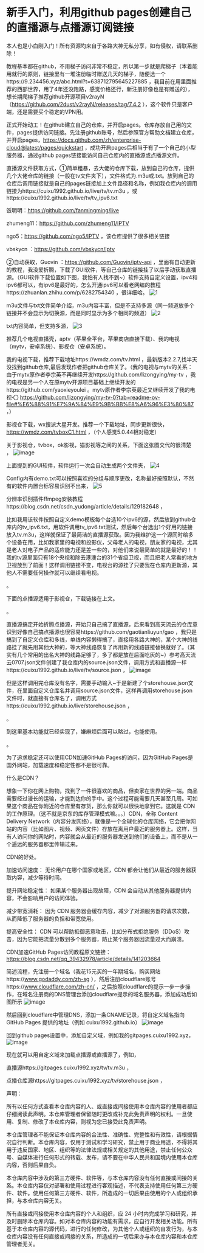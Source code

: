 # 新手入门，利用github pages创建自己的直播源与点播源订阅链接

本人也是小白刚入门！所有资源均来自于各路大神无私分享，如有侵权，请联系删除！

教程基本都在github，不用梯子访问非常不稳定，所以第一步就是爬梯子（本着能用就行的原则，链接里有一堆注册临时赠送几天的梯子，随便选一个https://9.234456.xyz/abc.html?t=638712795645227885 ，我目前在用里面推荐的西部世界，用了4年还没跑路，感觉价格还行，新注册好像也是有赠送的），想长期爬梯子推荐github开源项目v2rayN（https://github.com/2dust/v2rayN/releases/tag/7.4.2 ），这个软件只是客户端，还是需要买个稳定的VPN用。

正式开始动工！在github建立自己的仓库，并开启pages。仓库存放自己用的文件，pages提供访问链接。先注册github账号，然后参照官方帮助文档建立仓库，并开启pages，https://docs.github.com/zh/enterprise-cloud@latest/pages/quickstart ，成功开启pages后相当于有了一个自己的小型服务器，通过github pages链接能访问自己仓库内的直播源或点播源文件。

直播源文件获取方式，①简单粗暴，去大佬的仓库下载，放到自己的仓库，提供几个大佬仓库的链接（一般在tv文件夹下），文件格式为.m3u或.txt。放到自己的仓库后调用链接就是自己的pages链接加上文件路径和名称，例如我仓库内的调用链接为https://cuixu1992.github.io/live/tv/tv.m3u ，或https://cuixu1992.github.io/live/tv/tv_ipv6.txt

饭明明：https://github.com/fanmingming/live 

zhumeng11：https://github.com/zhumeng11/IPTV 

ngo5：https://github.com/ngo5/IPTV ，该仓库提供了很多相关链接

vbskycn ：https://github.com/vbskycn/iptv 

②自动获取，Guovin ：https://github.com/Guovin/iptv-api ，里面有自动更新的教程，我没爱折腾，下载了GUI软件，等自己仓库的链接挂了以后手动获取直播源。（GUI软件下载位置如下图，我怕有人找不到~）软件支持自定义设置，ipv4和ipv6都可以，有ipv6是最好的，怎么开通ipv6可以看老网编的教程https://zhuanlan.zhihu.com/p/6282754340 ，很详细哈。
![1](https://github.com/user-attachments/assets/dc7a3edc-9110-49b5-bba0-fe05f8fa6ad5)

m3u文件与txt文件简单介绍，m3u内容丰富，但是不支持多源（同一频道放多个链接并不会显示为切换源，而是同时显示为多个相同的频道）
![2](https://github.com/user-attachments/assets/9026a76a-2707-4212-b294-96b92bd982d0)

txt内容简单，但支持多源，
![3](https://github.com/user-attachments/assets/0f726aad-fb88-4ed0-aa49-6e3aea6eb68a)

推荐几个电视直播壳，aptv（苹果全平台，苹果商店直接下载）、我的电视（mytv，安卓系统）、影视仓（安卓系统）。

我的电视下载，推荐下载地址https://wmdz.com/tv.html ，最新版本2.2.7,找半天没找到github仓库,最后发现作者把github仓库关了。（我的电视与mytv的关系：由于mytv原作者李宗英不再继续开发https://github.com/lizongying/my-tv ，我的电视是另一个人在原mytv开源项目基础上继续开发的https://github.com/yaoxieyoulei 。mytv原作者李宗英最近又继续开发了我的电视·〇 https://github.com/lizongying/my-tv-0?tab=readme-ov-file#%E6%88%91%E7%9A%84%E9%9B%BB%E8%A6%96%E3%80%87 ，）

影视仓下载，wx搜派大星开发。推荐一个下载地址，同步更新很快，https://wmdz.com/tvboxC1.html ，（个人感觉5.0.44相对稳定）

关于影视仓，tvbox，ok影视，猫影视等之间的关系，下面这张图交代的很清楚 ，
![image](https://github.com/user-attachments/assets/984161dc-a4f1-406a-8704-bf9b1f585f83)


上面提到的GUI软件，软件运行一次会自动生成两个文件夹，
![4](https://github.com/user-attachments/assets/d6c024d5-f38d-40c1-8235-ca5a34c2db7c)

Config内有demo.txt可以按照喜欢的分组与顺序更改，名称最好按照默认，不然有的软件内置台标容易识别不出来，
![5](https://github.com/user-attachments/assets/6a307a04-27cc-48c8-8294-fd52e4491321)

分辨率识别插件ffmpeg安装教程https://blog.csdn.net/csdn_yudong/article/details/129182648 ，

比如我用该软件按照自定义demo模板每个台选10个ipv6的源，然后放到github仓库内的tv\_ipv6.txt，用软件调用tv\_ipv6.txt测试，然后每个台选出1个好用的链接放入tv.m3u，这样就保证了最简洁的直播源获取。因为我维护这一个源同时给多个设备在用，比如我家里的电视和投影仪，父母老人的电视，朋友家的电视，尤其是老人对电子产品的适应能力还是差一些的，对他们来说最简单的就是最好的！！我的tv源里面只有18个央视和除去港澳台的31个省级卫视，而且把老人常看的地方卫视放到了前面！这样调用链接不变，电视台的源挂了只要我在仓库内更新源，其他人不需要任何操作就可以继续看电视。

。

下面的点播源适用于影视仓，下载链接在上文。

。

直播源搞定开始折腾点播源，开始只自己搞了直播源，后来看到高天流云的仓库意识到好像自己搞点播源也很容易https://github.com/gaotianliuyun/gao ，我只是搞到了自定义仓库和多线，单线内容懒得搞了，直接用各路大神的，某个大神的线路挂了就先用其他大神的，等大神线路恢复了再用新的线路链接替换就好了。（其实有几个常用的出名大神的线路足够了，多了都是放在后面吃灰的~）参考高天流云0707.json文件创建了我仓库内的source.json文件，调用方式和直播源一样https://cuixu1992.github.io/live/tv/source.json ，
![image](https://github.com/user-attachments/assets/51b3aeb2-7ef3-4e9e-94da-0d0973df4562)

但是这样调用完仓库没有名字，需要手动输入~于是新建了个storehouse.json文件，在里面自定义仓库名并调用source.json文件，这样再调用storehouse.json文件时，就直接有仓库名了，调用方式https://cuixu1992.github.io/live/storehouse.json ，

。

到这里基本功能就已经实现了，嫌麻烦后面可以略过，也能使用。

。

为了追求稳定还可以使用CDN加速GitHub Pages的访问，因为GitHub Pages是国外网站，加载速度和稳定性都不是很可靠。

什么是CDN？

想象一下你在网上购物，找到了一件很喜欢的商品，但卖家在世界的另一端。商品需要经过漫长的运输，才能到达你的手中。这个过程可能需要几天甚至几周。可如果这个商品在你附近的仓库里有存货，那么你就可以很快地拿到它。这就是 CDN 的工作原理。（这不就是京东的库存管理模式嘛。。。）CDN，全称 Content Delivery Network（内容分发网络），就像是一个全球化的仓库网络，它会把你网站的内容（比如图片、视频、网页文件）存放在离用户最近的服务器上。这样，当有人访问你的网站时，内容就会从最近的服务器发送到他们的设备上，而不是从一个遥远的服务器那里传输过来。

CDN的好处。

加速访问速度： 无论用户在哪个国家或地区，CDN 都会让他们从最近的服务器获取内容，减少等待时间。

提升网站稳定性： 如果某个服务器出现故障，CDN 会自动从其他服务器提供内容，不会影响用户的访问体验。

减少带宽消耗： 因为 CDN 服务器会缓存内容，减少了对源服务器的请求次数，从而降低了服务器的负担和带宽使用。

提高安全性： CDN 可以帮助抵御恶意攻击，比如分布式拒绝服务（DDoS）攻击，因为它能把流量分散到多个服务器，防止某个服务器因流量过大而崩溃。
                        
CDN加速GitHub Pages访问教程原文链接：https://blog.csdn.net/qq_39432978/article/details/141203664 

简述流程，先注册一个域名（我花15元买的一年期域名，购买网站https://www.godaddy.com/zh-sg ），然后注册cloudflare账号https://www.cloudflare.com/zh-cn/ ，之后按照cloudflare的提示一步一步操作，在域名注册商的DNS管理台添加cloudflare提示的域名服务器，添加成功后如图所示
![image](https://github.com/user-attachments/assets/bc74c9c8-9a8c-4545-a268-df7c4b8427bb)

然后回到cloudflare中管理DNS，添加一条CNAME记录，将自定义域名指向 GitHub Pages 提供的地址（例如 cuixu1992.github.io）
![image](https://github.com/user-attachments/assets/6be21535-1847-4bca-9671-f50de06499ec)

回到github pages设置中，添加自定义域，例如我的gitpages.cuixu1992.xyz，
![image](https://github.com/user-attachments/assets/3693cb77-818a-41b8-b232-e714743c6249)

现在就可以用自定义域来加载点播源或直播源了，例如，

直播源https://gitpages.cuixu1992.xyz/tv/tv.m3u ，

点播仓库源https://gitpages.cuixu1992.xyz/tv/storehouse.json ，

声明：

所有以任何方式查看本仓库内容的人、或直接或间接使用本仓库内容的使用者都应仔细阅读此声明。本仓库管理者保留随时更改或补充此免责声明的权利。一旦使用、复制、修改了本仓库内容，则视为您已接受此免责声明。

本仓库管理者不能保证本仓库内容的合法性、准确性、完整性和有效性，请根据情况自行判断。本仓库内容，仅用于测试和学习研究，禁止用于商业用途，不得将其用于违反国家、地区、组织等的法律法规或相关规定的其他用途，禁止任何公众号、自媒体进行任何形式的转载、发布，请不要在中华人民共和国境内使用本仓库内容，否则后果自负。

本仓库内容中涉及的第三方硬件、软件等，与本仓库内容没有任何直接或间接的关系。本仓库内容仅对部署和使用过程进行客观描述，不代表支持使用任何第三方硬件、软件。使用任何第三方硬件、软件，所造成的一切后果由使用的个人或组织承担，与本仓库内容无关。

所有直接或间接使用本仓库内容的个人和组织，应 24 小时内完成学习和研究，并及时删除本仓库内容。如对本仓库内容的功能有需求，应自行开发相关功能。所有基于本仓库内容的源代码，进行的任何修改，为其他个人或组织的自发行为，与本仓库内容没有任何直接或间接的关系，所造成的一切后果亦与本仓库内容和本仓库管理者无关。
